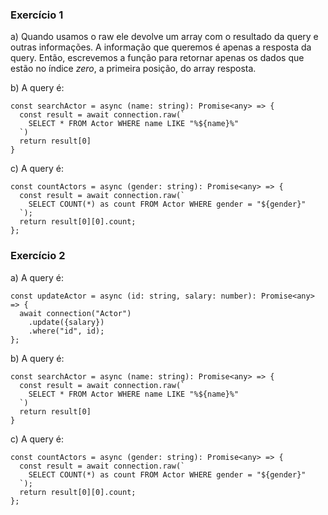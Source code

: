 ### Exercício 1
a) Quando usamos o raw ele devolve um array com o resultado da query e outras informações. A informação que queremos é apenas a resposta da query. Então, escrevemos a função para retornar apenas os dados que estão no índice *zero*, a primeira posição, do array resposta.

b) A query é:
```tsx
const searchActor = async (name: string): Promise<any> => {
  const result = await connection.raw(`
    SELECT * FROM Actor WHERE name LIKE "%${name}%"
  `)
  return result[0]
}
```

c) A query é:
```tsx
const countActors = async (gender: string): Promise<any> => {
  const result = await connection.raw(`
    SELECT COUNT(*) as count FROM Actor WHERE gender = "${gender}"
  `);
  return result[0][0].count;
};
```

### Exercício 2
a) A query é:
```tsx
const updateActor = async (id: string, salary: number): Promise<any> => {
  await connection("Actor")
    .update({salary})
    .where("id", id);
};
```

b) A query é:
```tsx
const searchActor = async (name: string): Promise<any> => {
  const result = await connection.raw(`
    SELECT * FROM Actor WHERE name LIKE "%${name}%"
  `)
  return result[0]
}
```

c) A query é:
```tsx
const countActors = async (gender: string): Promise<any> => {
  const result = await connection.raw(`
    SELECT COUNT(*) as count FROM Actor WHERE gender = "${gender}"
  `);
  return result[0][0].count;
};
```